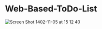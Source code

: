 # Web-Based-ToDo-List

![Screen Shot 1402-11-05 at 15 12 40](https://github.com/HKJ91/Web-Based-ToDo-List/assets/74920157/14a27bbb-9256-49af-8d22-fe15da0833c2)
